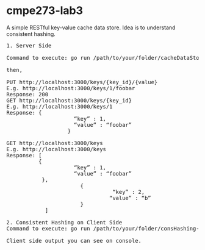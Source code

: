 # cmpe273-lab3
A simple RESTful key-value cache data store. Idea is to understand consistent hashing.
<pre>
1. Server Side

Command to execute: go run /path/to/your/folder/cacheDataStore-server.go

then,

PUT http://localhost:3000/keys/{key_id}/{value}
E.g. http://localhost:3000/keys/1/foobar
Response: 200
GET http://localhost:3000/keys/{key_id}
E.g. http://localhost:3000/keys/1
Response: {
                     “key” : 1,
                     “value” : “foobar”
                   }
        
GET http://localhost:3000/keys
E.g. http://localhost:3000/keys
Response: [
          {
                     “key” : 1,
                     “value” : “foobar”
           },
                       {
                                 “key” : 2,
                                “value” : “b”
                       }
            ]

2. Consistent Hashing on Client Side
Command to execute: go run /path/to/your/folder/consHashing-client.go

Client side output you can see on console.
</pre>
